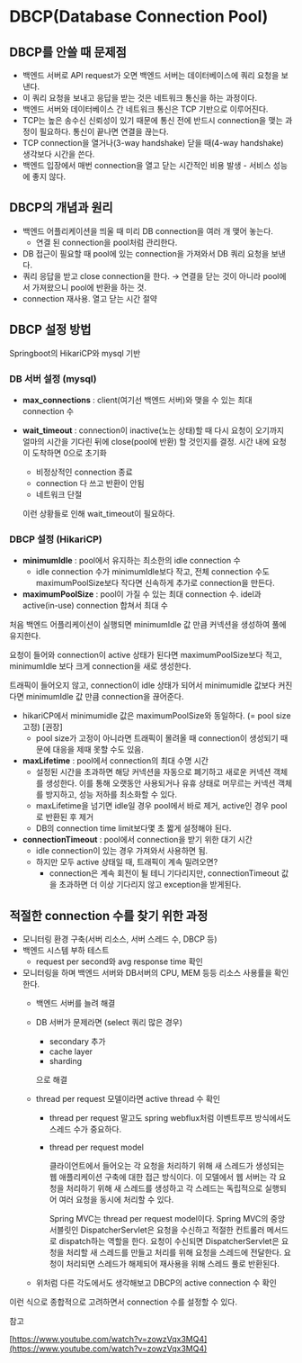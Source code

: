 # DBCP(Database Connection Pool)

## DBCP를 안쓸 때 문제점

- 백엔드 서버로 API request가 오면 백엔드 서버는 데이터베이스에 쿼리 요청을 보낸다.
- 이 쿼리 요청을 보내고 응답을 받는 것은 네트워크 통신을 하는 과정이다.
- 백엔드 서버와 데이터베이스 간 네트워크 통신은 TCP 기반으로 이루어진다.
- TCP는 높은 송수신 신뢰성이 있기 때문에 통신 전에 반드시 connection을 맺는 과정이 필요하다. 통신이 끝나면 연결을 끊는다.
- TCP connection을 열거나(3-way handshake) 닫을 때(4-way handshake) 생각보다 시간을 쓴다.
- 백엔드 입장에서 매번 connection을 열고 닫는 시간적인 비용 발생 - 서비스 성능에 좋지 않다.

## DBCP의 개념과 원리

- 백엔드 어플리케이션을 띄울 때 미리 DB connection을 여러 개 맺어 놓는다.
    - 연결 된 connection을 pool처럼 관리한다.
- DB 접근이 필요할 때 pool에 있는 connection을 가져와서 DB 쿼리 요청을 보낸다.
- 쿼리 응답을 받고 close connection을 한다. → 연결을 닫는 것이 아니라 pool에서 가져왔으니 pool에 반환을 하는 것.
- connection 재사용. 열고 닫는 시간 절약

## DBCP 설정 방법

Springboot의 HikariCP와 mysql 기반

### DB 서버 설정 (mysql)

- **max_connections** : client(여기선 백엔드 서버)와 맺을 수 있는 최대 connection 수
- **wait_timeout** : connection이 inactive(노는 상태)할 때 다시 요청이 오기까지 얼마의 시간을 기다린 뒤에 close(pool에 반환) 할 것인지를 결정. 시간 내에 요청이 도착하면 0으로 초기화
    - 비정상적인 connection 종료
    - connection 다 쓰고 반환이 안됨
    - 네트워크 단절
    
    이런 상황들로 인해 wait_timeout이 필요하다. 
    

### DBCP 설정 (HikariCP)

- **minimumIdle** : pool에서 유지하는 최소한의 idle connection 수
    - idle connection 수가 minimumIdle보다 작고, 전체 connection 수도 maximumPoolSize보다 작다면 신속하게 추가로 connection을 만든다.
- **maximumPoolSize** : pool이 가질 수 있는 최대 connection 수. idel과 active(in-use) connection 합쳐서 최대 수

처음 백엔드 어플리케이션이 실행되면 minimumIdle 값 만큼 커넥션을 생성하여 풀에 유지한다.

요청이 들어와 connection이 active 상태가 된다면 maximumPoolSize보다 적고, minimumIdle 보다 크게 connection을 새로 생성한다. 

트래픽이 들어오지 않고, connection이 idle 상태가 되어서 minimumidle 값보다 커진다면 minimumIdle 값 만큼 connection을 끊어준다.

- hikariCP에서 minimumidle 값은 maximumPoolSize와 동일하다. (= pool size 고정) [권장]
    - pool size가 고정이 아니라면 트래픽이 몰려올 때 connection이 생성되기 때문에 대응을 제때 못할 수도 있음.
- **maxLifetime** : pool에서 connection의 최대 수명 시간
    - 설정된 시간을 초과하면 해당 커넥션을 자동으로 폐기하고 새로운 커넥션 객체를 생성한다. 이를 통해 오랫동안 사용되거나 유휴 상태로 머무르는 커넥션 객체를 방지하고, 성능 저하를 최소화할 수 있다.
    - maxLifetime을 넘기면 idle일 경우 pool에서 바로 제거, active인 경우 pool로 반환된 후 제거
    - DB의 connection time limit보다몇 초 짧게 설정해야 된다.
- **connectionTimeout** : pool에서 connection을 받기 위한 대기 시간
    - idle connection이 있는 경우 가져와서 사용하면 됨.
    - 하지만 모두 active 상태일 때, 트래픽이 계속 밀려오면?
        - connection은 계속 회전이 될 테니 기다리지만, connectionTimeout 값을 초과하면 더 이상 기다리지 않고 exception을 받게된다.

## 적절한 connection 수를 찾기 위한 과정

- 모니터링 환경 구축(서버 리소스, 서버 스레드 수, DBCP 등)
- 백엔드 시스템 부하 테스트
    - request per second와 avg response time 확인
- 모니터링을 하며 백엔드 서버와 DB서버의 CPU, MEM 등등 리소스 사용률을 확인한다.
    - 백엔드 서버를 늘려 해결
    - DB 서버가 문제라면 (select 쿼리 많은 경우)
        - secondary 추가
        - cache layer
        - sharding
        
        으로 해결
        
    - thread per request 모델이라면 active thread 수 확인
        - thread per request 말고도 spring webflux처럼 이벤트루프 방식에서도 스레드 수가 중요하다.
        - thread per request model
            
            클라이언트에서 들어오는 각 요청을 처리하기 위해 새 스레드가 생성되는 웹 애플리케이션 구축에 대한 접근 방식이다. 이 모델에서 웹 서버는 각 요청을 처리하기 위해 새 스레드를 생성하고 각 스레드는 독립적으로 실행되어 여러 요청을 동시에 처리할 수 있다.
            
            Spring MVC는 thread per request model이다. Spring MVC의 중앙 서블릿인 DispatcherServlet은 요청을 수신하고 적절한 컨트롤러 메서드로 dispatch하는 역할을 한다. 요청이 수신되면 DispatcherServlet은 요청을 처리할 새 스레드를 만들고 처리를 위해 요청을 스레드에 전달한다. 요청이 처리되면 스레드가 해제되어 재사용을 위해 스레드 풀로 반환된다.
            
    - 위처럼 다른 각도에서도 생각해보고 DBCP의 active connection 수 확인

이런 식으로 종합적으로 고려하면서 connection 수를 설정할 수 있다.

참고

[https://www.youtube.com/watch?v=zowzVqx3MQ4](https://www.youtube.com/watch?v=zowzVqx3MQ4)